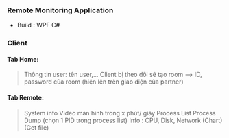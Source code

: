 ### Remote Monitoring Application
- Build : WPF C#

### Client
#### Tab Home:
> Thông tin user: tên user,...
> Client bị theo dõi sẽ tạo room --> ID, password của room (hiện lên trên giao diện của partner)


#### Tab Remote:
> System info
> Video màn hình trong x phút/ giây
> Process List
> Process Dump (chọn 1 PID trong process list)
> Info : CPU, Disk, Network (Chart)
> (Get file)


